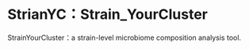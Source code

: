 # StrianYC：Strain_YourCluster
StrainYourCluster：a strain-level microbiome composition analysis tool.

